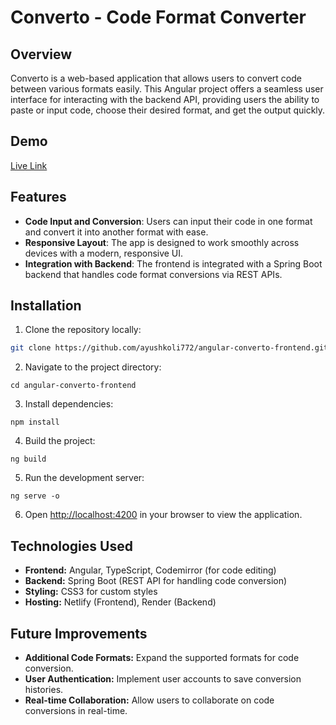 # Converto - Code Format Converter

## Overview

Converto is a web-based application that allows users to convert code between various formats easily. This Angular project offers a seamless user interface for interacting with the backend API, providing users the ability to paste or input code, choose their desired format, and get the output quickly.

## Demo

[Live Link](https://converto-v2.netlify.app/)

## Features
- **Code Input and Conversion**: Users can input their code in one format and convert it into another format with ease.
- **Responsive Layout**: The app is designed to work smoothly across devices with a modern, responsive UI.
- **Integration with Backend**: The frontend is integrated with a Spring Boot backend that handles code format conversions via REST APIs.

## Installation

1. Clone the repository locally:

```bash
git clone https://github.com/ayushkoli772/angular-converto-frontend.git
```
2. Navigate to the project directory:
```
cd angular-converto-frontend
```
3. Install dependencies:
```
npm install
```
4. Build the project:
```
ng build
```
5. Run the development server:
```
ng serve -o
```
6. Open [http://localhost:4200](http://localhost:4200) in your browser to view the application.

## Technologies Used
- **Frontend:** Angular, TypeScript, Codemirror (for code editing)
- **Backend:** Spring Boot (REST API for handling code conversion)
- **Styling:** CSS3 for custom styles
- **Hosting:** Netlify (Frontend), Render (Backend)

## Future Improvements
- **Additional Code Formats:** Expand the supported formats for code conversion.
- **User Authentication:** Implement user accounts to save conversion histories.
- **Real-time Collaboration:** Allow users to collaborate on code conversions in real-time.
